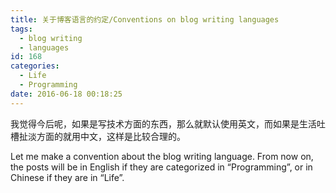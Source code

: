 ```yaml
---
title: 关于博客语言的约定/Conventions on blog writing languages
tags:
  - blog writing
  - languages
id: 168
categories:
  - Life
  - Programming
date: 2016-06-18 00:18:25
---
```


我觉得今后呢，如果是写技术方面的东西，那么就默认使用英文，而如果是生活吐槽扯淡方面的就用中文，这样是比较合理的。

Let me make a convention about the blog writing language. From now on, the posts will be in English if they are categorized in &#8220;Programming&#8221;, or in Chinese if they are in &#8220;Life&#8221;. 